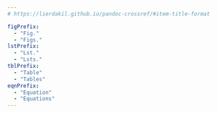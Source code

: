 ```yaml
---
# https://lierdakil.github.io/pandoc-crossref/#item-title-format

figPrefix:
  - "Fig."
  - "Figs."
lstPrefix:
  - "Lst."
  - "Lsts."
tblPrefix:
  - "Table"
  - "Tables"
eqnPrefix:
  - "Equation"
  - "Equations"
---
```

